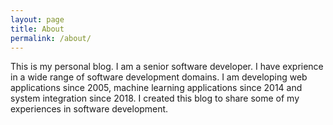 ```yaml
---
layout: page
title: About
permalink: /about/
---
```


This is my personal blog. I am a senior software developer. I have exprience in a wide range of software development domains. I am developing web applications since 2005, machine learning applications since 2014 and system integration since 2018.
I created this blog to share some of my experiences in software development.
